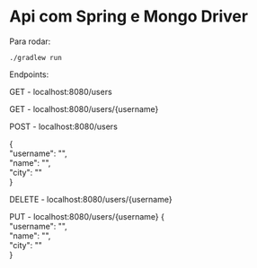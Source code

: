 # Api com Spring e Mongo Driver

Para rodar:
```
./gradlew run
```
Endpoints:

GET - localhost:8080/users

GET - localhost:8080/users/{username}

POST - localhost:8080/users

{  </br>
"username": "",</br>
  "name": "",</br>
  "city": "" </br>
}

DELETE - localhost:8080/users/{username}

PUT - localhost:8080/users/{username}
{  </br>
"username": "",</br>
  "name": "",</br>
  "city": "" </br>
}
